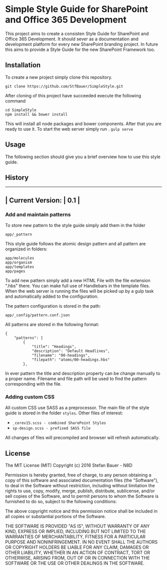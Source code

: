# Simple Style Guide for SharePoint and Office 365 Development
This project aims to create a consisten Style Guide for SharePoint and Office 365 Development. It should sever as a documentation and development platform for every new SharePoint branding project.
In future this aims to provide a Style Guide for the new SharePoint Framework too.
## Installation
To create a new project simply clone this repository.

```git clone https://github.com/StfBauer/SimpleStyle.git```

After cloning of this project have succeeded execute the following command

```
cd SimpleStyle
npm install && bower install
```
This will install all node packages and bower components. After that you are ready to use it. To start the web server simply run .
```gulp serve```

## Usage
The following section should give you a brief overview how to use this style guide.

## History

------------------------
| Current Version: | 0.1 |
------------------------

### Add and maintain patterns
To store new pattern to the style guide simply add them in the folder

```
app/_pattern
```

This style guide follows the atomic design pattern and all pattern are organized in folders:

```app/atoms
app/molecules
app/organism
app/templates  
app/pages
```

To add new pattern simply add a new HTML File with the file extension ".hbs" there. You can make full use of Handlebars in the template files.
When the web server is running the files will be picked up by a gulp task and automatically added to the configuration.

The pattern configuration is stored in the path: 

```
app/_config/pattern.conf.json
```

All patterns are stored in the following format:

```
{
    "patterns": [
        {
            "title": "Headings",
            "description": "Default Headlines",
            "filename": "00-headings",
            "filepath": "atoms/00-headings.hbs"
        },
```

In ever pattern the title and description property can be change manually to a proper name.
Filename and file path will be used to find the pattern corresponding with the file.

### Adding custom CSS

All custom CSS use SASS as a preprocessor. The main file of the style guide is stored in the folder ```styles```.
Other files of interest:

* ```_corev15.scss - combined SharePoint Styles```
* ```sp-design.scss - prefixed SASS file```

All changes of files will precompiled and browser will refresh automatically.

## License

The MIT License (MIT)
Copyright (c) 2016 Stefan Bauer - N8D

Permission is hereby granted, free of charge, to any person obtaining a copy of this software and associated documentation files (the "Software"), to deal in the Software without restriction, including without limitation the rights to use, copy, modify, merge, publish, distribute, sublicense, and/or sell copies of the Software, and to permit persons to whom the Software is furnished to do so, subject to the following conditions:

The above copyright notice and this permission notice shall be included in all copies or substantial portions of the Software.

THE SOFTWARE IS PROVIDED "AS IS", WITHOUT WARRANTY OF ANY KIND, EXPRESS OR IMPLIED, INCLUDING BUT NOT LIMITED TO THE WARRANTIES OF MERCHANTABILITY, FITNESS FOR A PARTICULAR PURPOSE AND NONINFRINGEMENT. IN NO EVENT SHALL THE AUTHORS OR COPYRIGHT HOLDERS BE LIABLE FOR ANY CLAIM, DAMAGES OR OTHER LIABILITY, WHETHER IN AN ACTION OF CONTRACT, TORT OR OTHERWISE, ARISING FROM, OUT OF OR IN CONNECTION WITH THE SOFTWARE OR THE USE OR OTHER DEALINGS IN THE SOFTWARE.





